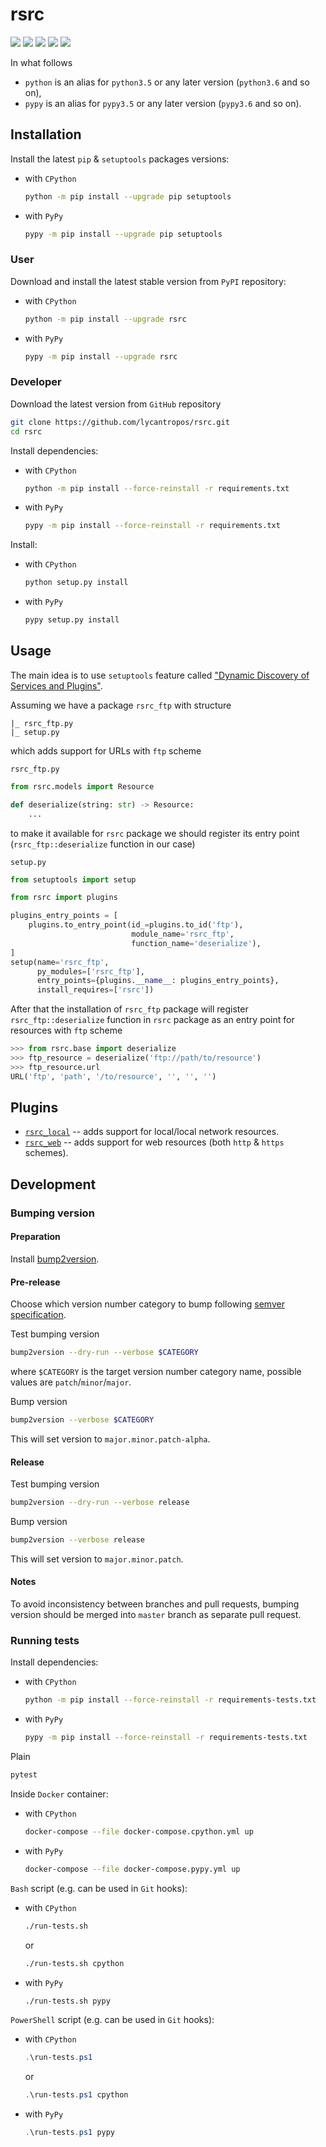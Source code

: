 rsrc
====

[![](https://travis-ci.com/lycantropos/rsrc.svg?branch=master)](https://travis-ci.com/lycantropos/rsrc "Travis CI")
[![](https://dev.azure.com/lycantropos/rsrc/_apis/build/status/lycantropos.rsrc?branchName=master)](https://dev.azure.com/lycantropos/rsrc/_build/latest?definitionId=2&branchName=master "Azure Pipelines")
[![](https://codecov.io/gh/lycantropos/rsrc/branch/master/graph/badge.svg)](https://codecov.io/gh/lycantropos/rsrc "Codecov")
[![](https://img.shields.io/github/license/lycantropos/rsrc.svg)](https://github.com/lycantropos/rsrc/blob/master/LICENSE "License")
[![](https://badge.fury.io/py/rsrc.svg)](https://badge.fury.io/py/rsrc "PyPI")

In what follows
- `python` is an alias for `python3.5` or any later
version (`python3.6` and so on),
- `pypy` is an alias for `pypy3.5` or any later
version (`pypy3.6` and so on).

Installation
------------

Install the latest `pip` & `setuptools` packages versions:
- with `CPython`
  ```bash
  python -m pip install --upgrade pip setuptools
  ```
- with `PyPy`
  ```bash
  pypy -m pip install --upgrade pip setuptools
  ```

### User

Download and install the latest stable version from `PyPI` repository:
- with `CPython`
  ```bash
  python -m pip install --upgrade rsrc
  ```
- with `PyPy`
  ```bash
  pypy -m pip install --upgrade rsrc
  ```

### Developer

Download the latest version from `GitHub` repository
```bash
git clone https://github.com/lycantropos/rsrc.git
cd rsrc
```

Install dependencies:
- with `CPython`
  ```bash
  python -m pip install --force-reinstall -r requirements.txt
  ```
- with `PyPy`
  ```bash
  pypy -m pip install --force-reinstall -r requirements.txt
  ```

Install:
- with `CPython`
  ```bash
  python setup.py install
  ```
- with `PyPy`
  ```bash
  pypy setup.py install
  ```

Usage
-----

The main idea is to use `setuptools` feature 
called ["Dynamic Discovery of Services and Plugins"](https://setuptools.readthedocs.io/en/latest/setuptools.html#dynamic-discovery-of-services-and-plugins).

Assuming we have a package `rsrc_ftp` with structure

    |_ rsrc_ftp.py
    |_ setup.py

which adds support for URLs with `ftp` scheme

`rsrc_ftp.py`
```python
from rsrc.models import Resource

def deserialize(string: str) -> Resource:
    ...
```

to make it available for `rsrc` package 
we should register its entry point 
(`rsrc_ftp::deserialize` function in our case)

`setup.py`
```python
from setuptools import setup

from rsrc import plugins

plugins_entry_points = [
    plugins.to_entry_point(id_=plugins.to_id('ftp'),
                           module_name='rsrc_ftp',
                           function_name='deserialize'),
]
setup(name='rsrc_ftp',
      py_modules=['rsrc_ftp'],
      entry_points={plugins.__name__: plugins_entry_points},
      install_requires=['rsrc'])
```

After that the installation of `rsrc_ftp` package 
will register `rsrc_ftp::deserialize` function in `rsrc` package 
as an entry point for resources with `ftp` scheme

```python
>>> from rsrc.base import deserialize
>>> ftp_resource = deserialize('ftp://path/to/resource')
>>> ftp_resource.url
URL('ftp', 'path', '/to/resource', '', '', '')
```

Plugins
-------

- [`rsrc_local`](https://pypi.org/project/rsrc_local) -- adds support for local/local network resources.
- [`rsrc_web`](https://pypi.org/project/rsrc_web) -- adds support for web resources (both `http` & `https` schemes).

Development
-----------

### Bumping version

#### Preparation

Install
[bump2version](https://github.com/c4urself/bump2version#installation).

#### Pre-release

Choose which version number category to bump following [semver
specification](http://semver.org/).

Test bumping version
```bash
bump2version --dry-run --verbose $CATEGORY
```

where `$CATEGORY` is the target version number category name, possible
values are `patch`/`minor`/`major`.

Bump version
```bash
bump2version --verbose $CATEGORY
```

This will set version to `major.minor.patch-alpha`. 

#### Release

Test bumping version
```bash
bump2version --dry-run --verbose release
```

Bump version
```bash
bump2version --verbose release
```

This will set version to `major.minor.patch`.

#### Notes

To avoid inconsistency between branches and pull requests,
bumping version should be merged into `master` branch 
as separate pull request.

### Running tests

Install dependencies:
- with `CPython`
  ```bash
  python -m pip install --force-reinstall -r requirements-tests.txt
  ```
- with `PyPy`
  ```bash
  pypy -m pip install --force-reinstall -r requirements-tests.txt
  ```

Plain
```bash
pytest
```

Inside `Docker` container:
- with `CPython`
  ```bash
  docker-compose --file docker-compose.cpython.yml up
  ```
- with `PyPy`
  ```bash
  docker-compose --file docker-compose.pypy.yml up
  ```

`Bash` script (e.g. can be used in `Git` hooks):
- with `CPython`
  ```bash
  ./run-tests.sh
  ```
  or
  ```bash
  ./run-tests.sh cpython
  ```

- with `PyPy`
  ```bash
  ./run-tests.sh pypy
  ```

`PowerShell` script (e.g. can be used in `Git` hooks):
- with `CPython`
  ```powershell
  .\run-tests.ps1
  ```
  or
  ```powershell
  .\run-tests.ps1 cpython
  ```
- with `PyPy`
  ```powershell
  .\run-tests.ps1 pypy
  ```
